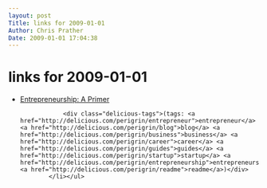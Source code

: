 ```yaml
---
layout: post
Title: links for 2009-01-01  
Author: Chris Prather
Date: 2009-01-01 17:04:38
---
```


# links for 2009-01-01
<ul class="delicious"><li>
                <div class="delicious-link"><a href="http://www.soulshelter.com/2008/05/21/entrepreneurship-a-primer/">Entrepreneurship: A Primer</a></div>
                
                <div class="delicious-tags">(tags: <a href="http://delicious.com/perigrin/entrepreneur">entrepreneur</a> <a href="http://delicious.com/perigrin/blog">blog</a> <a href="http://delicious.com/perigrin/business">business</a> <a href="http://delicious.com/perigrin/career">career</a> <a href="http://delicious.com/perigrin/guides">guides</a> <a href="http://delicious.com/perigrin/startup">startup</a> <a href="http://delicious.com/perigrin/entrepreneurship">entrepreneurship</a> <a href="http://delicious.com/perigrin/readme">readme</a>)</div>
            </li></ul>
